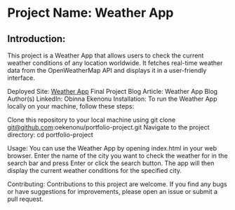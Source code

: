 # Project Name: Weather App
## Introduction:
This project is a Weather App that allows users to check the current weather conditions of any location worldwide. It fetches real-time weather data from the OpenWeatherMap API and displays it in a user-friendly interface.

Deployed Site: [Weather App](https://oekenonu.github.io/portfolio-project/)
Final Project Blog Article: Weather App Blog
Author(s) LinkedIn: Obinna Ekenonu
Installation:
To run the Weather App locally on your machine, follow these steps:

Clone this repository to your local machine using git clone git@github.com:oekenonu/portfolio-project.git
Navigate to the project directory: cd portfolio-project

Usage:
You can use the Weather App by opening index.html in your web browser. Enter the name of the city you want to check the weather for in the search bar and press Enter or click the search button. The app will then display the current weather conditions for the specified city.

Contributing:
Contributions to this project are welcome. If you find any bugs or have suggestions for improvements, please open an issue or submit a pull request.
